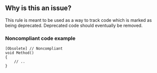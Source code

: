 ## Why is this an issue?

This rule is meant to be used as a way to track code which is marked as being deprecated. Deprecated code should eventually be removed.

### Noncompliant code example

    [Obsolete] // Noncompliant
    void Method()
    {
        // ..
    }